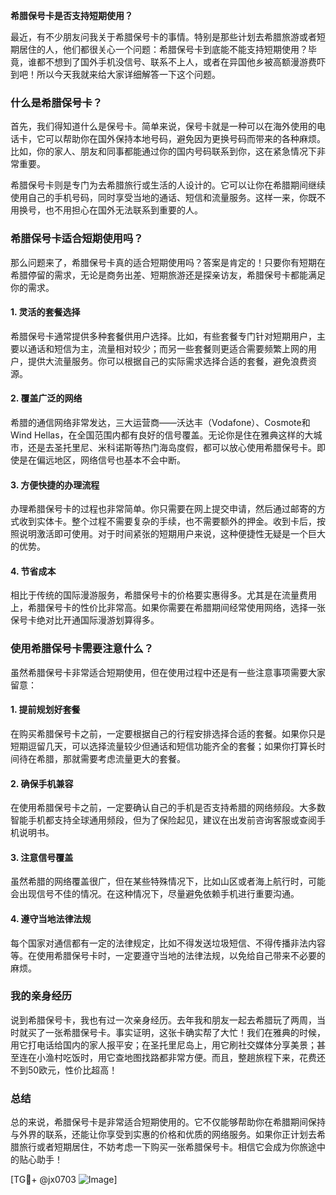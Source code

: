 **希腊保号卡是否支持短期使用？**

最近，有不少朋友问我关于希腊保号卡的事情。特别是那些计划去希腊旅游或者短期居住的人，他们都很关心一个问题：希腊保号卡到底能不能支持短期使用？毕竟，谁都不想到了国外手机没信号、联系不上人，或者在异国他乡被高额漫游费吓到吧！所以今天我就来给大家详细解答一下这个问题。

### 什么是希腊保号卡？

首先，我们得知道什么是保号卡。简单来说，保号卡就是一种可以在海外使用的电话卡，它可以帮助你在国外保持本地号码，避免因为更换号码而带来的各种麻烦。比如，你的家人、朋友和同事都能通过你的国内号码联系到你，这在紧急情况下非常重要。

希腊保号卡则是专门为去希腊旅行或生活的人设计的。它可以让你在希腊期间继续使用自己的手机号码，同时享受当地的通话、短信和流量服务。这样一来，你既不用换号，也不用担心在国外无法联系到重要的人。

### 希腊保号卡适合短期使用吗？

那么问题来了，希腊保号卡真的适合短期使用吗？答案是肯定的！只要你有短期在希腊停留的需求，无论是商务出差、短期旅游还是探亲访友，希腊保号卡都能满足你的需求。

#### 1. **灵活的套餐选择**
希腊保号卡通常提供多种套餐供用户选择。比如，有些套餐专门针对短期用户，主要以通话和短信为主，流量相对较少；而另一些套餐则更适合需要频繁上网的用户，提供大流量服务。你可以根据自己的实际需求选择合适的套餐，避免浪费资源。

#### 2. **覆盖广泛的网络**
希腊的通信网络非常发达，三大运营商——沃达丰（Vodafone）、Cosmote和Wind Hellas，在全国范围内都有良好的信号覆盖。无论你是住在雅典这样的大城市，还是去圣托里尼、米科诺斯等热门海岛度假，都可以放心使用希腊保号卡。即使是在偏远地区，网络信号也基本不会中断。

#### 3. **方便快捷的办理流程**
办理希腊保号卡的过程也非常简单。你只需要在网上提交申请，然后通过邮寄的方式收到实体卡。整个过程不需要复杂的手续，也不需要额外的押金。收到卡后，按照说明激活即可使用。对于时间紧张的短期用户来说，这种便捷性无疑是一个巨大的优势。

#### 4. **节省成本**
相比于传统的国际漫游服务，希腊保号卡的价格要实惠得多。尤其是在流量费用上，希腊保号卡的性价比非常高。如果你需要在希腊期间经常使用网络，选择一张保号卡绝对比开通国际漫游划算得多。

### 使用希腊保号卡需要注意什么？

虽然希腊保号卡非常适合短期使用，但在使用过程中还是有一些注意事项需要大家留意：

#### 1. **提前规划好套餐**
在购买希腊保号卡之前，一定要根据自己的行程安排选择合适的套餐。如果你只是短期逗留几天，可以选择流量较少但通话和短信功能齐全的套餐；如果你打算长时间待在希腊，那就需要考虑流量更大的套餐。

#### 2. **确保手机兼容**
在使用希腊保号卡之前，一定要确认自己的手机是否支持希腊的网络频段。大多数智能手机都支持全球通用频段，但为了保险起见，建议在出发前咨询客服或查阅手机说明书。

#### 3. **注意信号覆盖**
虽然希腊的网络覆盖很广，但在某些特殊情况下，比如山区或者海上航行时，可能会出现信号不佳的情况。在这种情况下，尽量避免依赖手机进行重要沟通。

#### 4. **遵守当地法律法规**
每个国家对通信都有一定的法律规定，比如不得发送垃圾短信、不得传播非法内容等。在使用希腊保号卡时，一定要遵守当地的法律法规，以免给自己带来不必要的麻烦。

### 我的亲身经历

说到希腊保号卡，我也有过一次亲身经历。去年我和朋友一起去希腊玩了两周，当时就买了一张希腊保号卡。事实证明，这张卡确实帮了大忙！我们在雅典的时候，用它打电话给国内的家人报平安；在圣托里尼岛上，用它刷社交媒体分享美景；甚至连在小渔村吃饭时，用它查地图找路都非常方便。而且，整趟旅程下来，花费还不到50欧元，性价比超高！

### 总结

总的来说，希腊保号卡是非常适合短期使用的。它不仅能够帮助你在希腊期间保持与外界的联系，还能让你享受到实惠的价格和优质的网络服务。如果你正计划去希腊旅行或者短期居住，不妨考虑一下购买一张希腊保号卡。相信它会成为你旅途中的贴心助手！

[TG💪+ @jx0703 ![Image](https://github.com/user-attachments/assets/dbca1d08-cadb-493c-b0ec-ad6f7a83f270)]